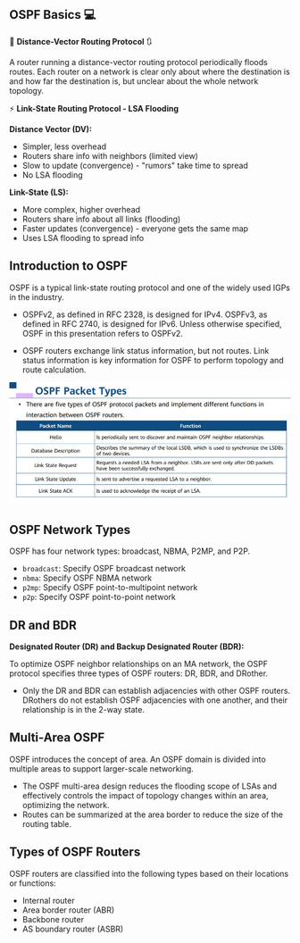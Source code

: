 ## OSPF Basics :computer:

:dart: **Distance-Vector Routing Protocol** :arrows_clockwise:

A router running a distance-vector routing protocol periodically floods routes. Each router on a network is clear only about where the destination is and how far the destination is, but unclear about the whole network topology. 

:zap: **Link-State Routing Protocol - LSA Flooding**

**Distance Vector (DV):**

- Simpler, less overhead
- Routers share info with neighbors (limited view)
- Slow to update (convergence) - "rumors" take time to spread
- No LSA flooding

**Link-State (LS):**

- More complex, higher overhead
- Routers share info about all links (flooding)
- Faster updates (convergence) - everyone gets the same map
- Uses LSA flooding to spread info

## Introduction to OSPF

OSPF is a typical link-state routing protocol and one of the widely used IGPs in the industry.

- OSPFv2, as defined in RFC 2328, is designed for IPv4. OSPFv3, as defined in RFC 2740, is designed for IPv6. Unless otherwise specified, OSPF in this presentation refers to OSPFv2.

- OSPF routers exchange link status information, but not routes. Link status information is key information for OSPF to perform topology and route calculation.

![OSPF Protocols](./Images/ospf_protocols.jpg)

## OSPF Network Types

OSPF has four network types: broadcast, NBMA, P2MP, and P2P.

- `broadcast`: Specify OSPF broadcast network
- `nbma`: Specify OSPF NBMA network
- `p2mp`: Specify OSPF point-to-multipoint network
- `p2p`: Specify OSPF point-to-point network

## DR and BDR

**Designated Router (DR) and Backup Designated Router (BDR):**

To optimize OSPF neighbor relationships on an MA network, the OSPF protocol specifies three types of OSPF routers: DR, BDR, and DRother.

- Only the DR and BDR can establish adjacencies with other OSPF routers. DRothers do not establish OSPF adjacencies with one another, and their relationship is in the 2-way state.

## Multi-Area OSPF

OSPF introduces the concept of area. An OSPF domain is divided into multiple areas to support larger-scale networking.

- The OSPF multi-area design reduces the flooding scope of LSAs and effectively controls the impact of topology changes within an area, optimizing the network.
- Routes can be summarized at the area border to reduce the size of the routing table.

## Types of OSPF Routers

OSPF routers are classified into the following types based on their locations or functions:

- Internal router
- Area border router (ABR)
- Backbone router
- AS boundary router (ASBR)